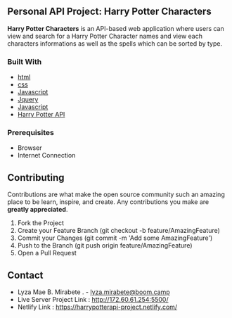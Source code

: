 <!-- ABOUT THE PROJECT -->
## Personal API Project: Harry Potter Characters
<!-- [![Product Name Screen Shot][product-screenshot]](https://example.com) -->
**Harry Potter Characters** is an API-based web application where users can view and search for a Harry Potter Character names and view each characters informations as well as the spells which can be sorted by type.

### Built With

-  [html](https://www.w3schools.com/html/html_intro.asp)
-  [css](https://www.w3schools.com/css/)
-  [Javascript](http://vanilla-js.com/)
-  [Jquery](http://jquery.com/)
-  [Javascript](https://fonts.google.com/)
-  [Harry Potter API](https://potterapi.com)

### Prerequisites

-  Browser
-  Internet Connection

<!-- CONTRIBUTING -->
## Contributing

Contributions are what make the open source community such an amazing place to be learn, inspire, and create. Any contributions you make are **greatly appreciated**.
1. Fork the Project
2. Create your Feature Branch (git checkout -b feature/AmazingFeature)
3. Commit your Changes (git commit -m 'Add some AmazingFeature')
4. Push to the Branch (git push origin feature/AmazingFeature)
5. Open a Pull Request

<!-- CONTACT -->
## Contact

- Lyza Mae B. Mirabete . - lyza.mirabete@boom.camp
- Live Server Project Link : http://172.60.61.254:5500/
- Netlify Link : https://harrypotterapi-project.netlify.com/
